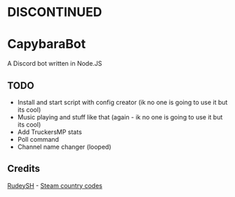 # DISCONTINUED

# CapybaraBot
 A Discord bot written in Node.JS
 
 ## TODO
 - Install and start script with config creator (ik no one is going to use it but its cool)
 - Music playing and stuff like that (again - ik no one is going to use it but its cool)
 - Add TruckersMP stats
 - Poll command
 - Channel name changer (looped)

## Credits
[RudeySH](https://github.com/RudeySH/) - [Steam country codes](https://github.com/RudeySH/SteamCountries)
